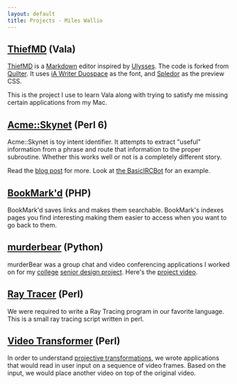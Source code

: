 ```yaml
---
layout: default
title: Projects - Miles Wallio
---
```


## [ThiefMD](https://thiefmd.com) (Vala)

[ThiefMD](https://thiefmd.com) is a [Markdown](https://daringfireball.net/projects/markdown) editor inspired by [Ulysses](https://ulysses.app). The code is forked from [Quilter](https://github.com/lainsce/quilter). It uses [iA Writer Duospace](https://github.com/iaolo/iA-Fonts) as the font, and [Spledor](https://github.com/markdowncss/splendor) as the preview CSS.

This is the project I use to learn Vala along with trying to satisfy me missing certain applications from my Mac.

## [Acme::Skynet](https://github.com/kmwallio/Acme-Skynet) (Perl 6)

Acme::Skynet is toy intent identifier.  It attempts to extract "useful" information from a phrase and route that information to the proper subroutine.  Whether this works well or not is a completely different story.

Read the [blog post](http://1.6km.me/blog/2016/03/18/Determining-Intent-Pt-1/) for more.  Look at [the BasicIRCBot](https://github.com/kmwallio/BasicIRCBot) for an example.

## [BookMark'd](https://github.com/kmwallio/BookMarkd) (PHP)

BookMark'd saves links and makes them searchable.  BookMark's indexes pages you find interesting making them easier to access when you want to go back to them.

## [murderbear](murderbear.html) (Python)

murderBear was a group chat and video conferencing applications I worked on for my <a href="http://cs.fit.edu">college</a> <a href="http://cs.fit.edu/~pkc/classes/seniorProjects/">senior design project</a>.  Here's the [project video](http://www.youtube.com/watch?v=kL0jYar8UGg).

## [Ray Tracer](raytracer.html) (Perl)

We were required to write a Ray Tracing program in our favorite language.  This is a small ray tracing script written in perl.

## [Video Transformer](videotransformer.html) (Perl)

In order to understand [projective transformations](http://en.wikipedia.org/wiki/Projective_transformation), we wrote applications that would read in user input on a sequence of video frames.  Based on the input, we would place another video on top of the original video.
